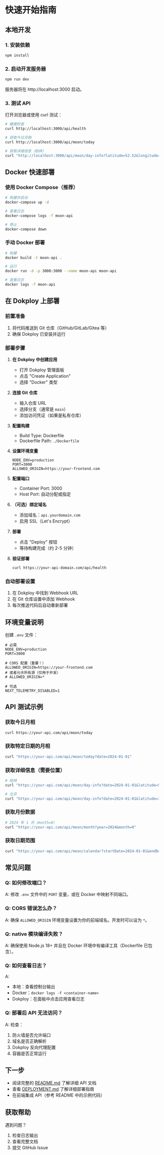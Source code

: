 # 快速开始指南

## 本地开发

### 1. 安装依赖

```bash
npm install
```

### 2. 启动开发服务器

```bash
npm run dev
```

服务器将在 http://localhost:3000 启动。

### 3. 测试 API

打开浏览器或使用 curl 测试：

```bash
# 健康检查
curl http://localhost:3000/api/health

# 获取今日月相
curl http://localhost:3000/api/moon/today

# 获取详细信息（柏林）
curl "http://localhost:3000/api/moon/day-info?latitude=52.52&longitude=13.405"
```

## Docker 快速部署

### 使用 Docker Compose（推荐）

```bash
# 构建并启动
docker-compose up -d

# 查看日志
docker-compose logs -f moon-api

# 停止
docker-compose down
```

### 手动 Docker 部署

```bash
# 构建
docker build -t moon-api .

# 运行
docker run -d -p 3000:3000 --name moon-api moon-api

# 查看日志
docker logs -f moon-api
```

## 在 Dokploy 上部署

### 前置准备

1. 将代码推送到 Git 仓库（GitHub/GitLab/Gitea 等）
2. 确保 Dokploy 已安装并运行

### 部署步骤

1. **在 Dokploy 中创建应用**
   - 打开 Dokploy 管理面板
   - 点击 "Create Application"
   - 选择 "Docker" 类型

2. **连接 Git 仓库**
   - 输入仓库 URL
   - 选择分支（通常是 `main`）
   - 添加访问凭证（如果是私有仓库）

3. **配置构建**
   - Build Type: Dockerfile
   - Dockerfile Path: `./Dockerfile`

4. **设置环境变量**
   ```
   NODE_ENV=production
   PORT=3000
   ALLOWED_ORIGIN=https://your-frontend.com
   ```

5. **配置端口**
   - Container Port: 3000
   - Host Port: 自动分配或指定

6. **（可选）绑定域名**
   - 添加域名：`api.yourdomain.com`
   - 启用 SSL（Let's Encrypt）

7. **部署**
   - 点击 "Deploy" 按钮
   - 等待构建完成（约 2-5 分钟）

8. **验证部署**
   ```bash
   curl https://your-api-domain.com/api/health
   ```

### 自动部署设置

1. 在 Dokploy 中找到 Webhook URL
2. 在 Git 仓库设置中添加 Webhook
3. 每次推送代码后自动重新部署

## 环境变量说明

创建 `.env` 文件：

```env
# 必需
NODE_ENV=production
PORT=3000

# CORS 配置（重要！）
ALLOWED_ORIGIN=https://your-frontend.com
# 或者允许所有源（仅用于开发）
# ALLOWED_ORIGIN=*

# 可选
NEXT_TELEMETRY_DISABLED=1
```

## API 测试示例

### 获取今日月相
```bash
curl https://your-api.com/api/moon/today
```

### 获取特定日期的月相
```bash
curl "https://your-api.com/api/moon/today?date=2024-01-01"
```

### 获取详细信息（需要位置）
```bash
# 柏林
curl "https://your-api.com/api/moon/day-info?date=2024-01-01&latitude=52.52&longitude=13.405"

# 北京
curl "https://your-api.com/api/moon/day-info?date=2024-01-01&latitude=39.9&longitude=116.4"
```

### 获取月份数据
```bash
# 2024 年 1 月（month=0）
curl "https://your-api.com/api/moon/month?year=2024&month=0"
```

### 获取日期范围
```bash
curl "https://your-api.com/api/moon/calendar?startDate=2024-01-01&endDate=2024-01-31"
```

## 常见问题

### Q: 如何修改端口？
A: 修改 `.env` 文件中的 `PORT` 变量，或在 Docker 中映射不同端口。

### Q: CORS 错误怎么办？
A: 确保 `ALLOWED_ORIGIN` 环境变量设置为你的前端域名。开发时可以设为 `*`。

### Q: native 模块编译失败？
A: 确保使用 Node.js 18+ 并且在 Docker 环境中有编译工具（Dockerfile 已包含）。

### Q: 如何查看日志？
A:
- 本地：查看控制台输出
- Docker：`docker logs -f <container-name>`
- Dokploy：在面板中点击应用查看日志

### Q: 部署后 API 无法访问？
A: 检查：
1. 防火墙是否允许端口
2. 域名是否正确解析
3. Dokploy 反向代理配置
4. 容器是否正常运行

## 下一步

- 阅读完整的 [README.md](./README.md) 了解详细 API 文档
- 查看 [DEPLOYMENT.md](./DEPLOYMENT.md) 了解详细部署指南
- 在前端集成 API（参考 README 中的示例代码）

## 获取帮助

遇到问题？
1. 检查日志输出
2. 查看完整文档
3. 提交 GitHub Issue
